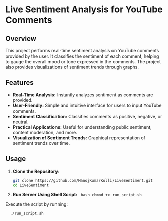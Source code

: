 # Live Sentiment Analysis for YouTube Comments

## Overview

This project performs real-time sentiment analysis on YouTube comments provided by the user. It classifies the sentiment of each comment, helping to gauge the overall mood or tone expressed in the comments. The project also provides visualizations of sentiment trends through graphs.

## Features

- **Real-Time Analysis:** Instantly analyzes sentiment as comments are provided.
- **User-Friendly:** Simple and intuitive interface for users to input YouTube comments.
- **Sentiment Classification:** Classifies comments as positive, negative, or neutral.
- **Practical Applications:** Useful for understanding public sentiment, content moderation, and more.
- **Visualization of Sentiment Trends:** Graphical representation of sentiment trends over time.

## Usage

1. **Clone the Repository:**
   ```bash
   git clone https://github.com/ManojKumarKolli/LiveSentiment.git
   cd LiveSentiment
   ```

2. **Run Server Using Shell Script:**
   ``` bash chmod +x run_script.sh```

Execute the script by running:
```bash
  ./run_script.sh
```
